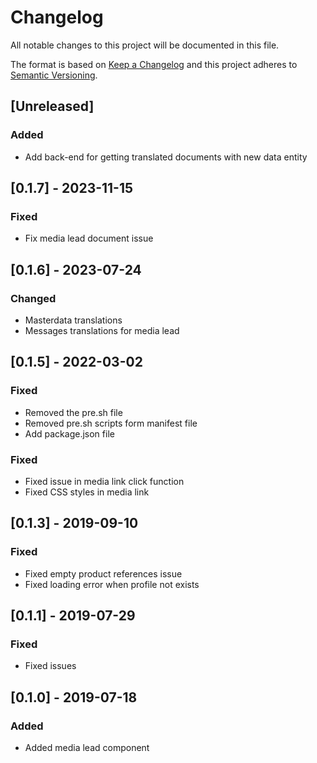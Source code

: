 # Changelog

All notable changes to this project will be documented in this file.

The format is based on [Keep a Changelog](http://keepachangelog.com/en/1.0.0/)
and this project adheres to [Semantic Versioning](http://semver.org/spec/v2.0.0.html).

## [Unreleased]

### Added

- Add back-end for getting translated documents with new data entity

## [0.1.7] - 2023-11-15

### Fixed

- Fix media lead document issue

## [0.1.6] - 2023-07-24

### Changed

- Masterdata translations
- Messages translations for media lead

## [0.1.5] - 2022-03-02

### Fixed

- Removed the pre.sh file
- Removed pre.sh scripts form manifest file
- Add package.json file

### Fixed

- Fixed issue in media link click function
- Fixed CSS styles in media link

## [0.1.3] - 2019-09-10
### Fixed
- Fixed empty product references issue
- Fixed loading error when profile not exists

## [0.1.1] - 2019-07-29
### Fixed
- Fixed issues

## [0.1.0] - 2019-07-18
### Added
- Added media lead component
